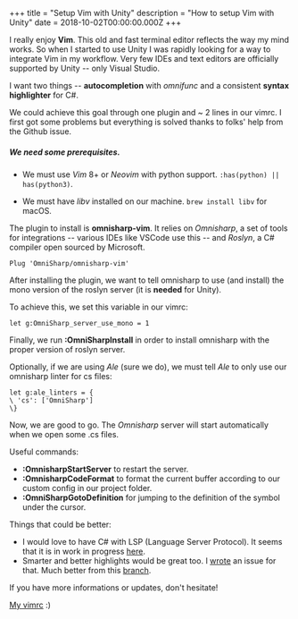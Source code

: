 +++
title = "Setup Vim with Unity"
description = "How to setup Vim with Unity"
date = 2018-10-02T00:00:00.000Z
+++

I really enjoy **Vim**. This old and fast terminal editor reflects the way my mind works. So when I started to use Unity I was rapidly looking for a way to integrate Vim in my workflow. Very few IDEs and text editors are officially supported by Unity -- only Visual Studio.

I want two things -- **autocompletion** with _omnifunc_ and a consistent **syntax highlighter** for C#.

We could achieve this goal through one plugin and ~ 2 lines in our vimrc.
I first got some problems but everything is solved thanks to folks' help from the Github issue.

##### We need some prerequisites.

- We must use _Vim_ 8+ or _Neovim_ with python support. `:has(python) || has(python3)`.

- We must have _libv_ installed on our machine. `brew install libv` for macOS.

The plugin to install is **omnisharp-vim**. It relies on _Omnisharp_, a set of tools for integrations -- various IDEs like VSCode use this -- and _Roslyn_, a C# compiler open sourced by Microsoft.

```
Plug 'OmniSharp/omnisharp-vim'
```

After installing the plugin, we want to tell omnisharp to use (and install) the mono version of the roslyn server (it is **needed** for Unity).

To achieve this, we set this variable in our vimrc:

```
let g:OmniSharp_server_use_mono = 1
```

Finally, we run **:OmniSharpInstall** in order to install omnisharp with the proper version of roslyn server.

Optionally, if we are using _Ale_ (sure we do), we must tell _Ale_ to only use our omnisharp linter for cs files:

```
let g:ale_linters = {
\ 'cs': ['OmniSharp']
\}
```

Now, we are good to go. The _Omnisharp_ server will start automatically when we open some .cs files.<br/>

Useful commands:

- **:OmnisharpStartServer** to restart the server.
- **:OmnisharpCodeFormat** to format the current buffer according to our custom config in our project folder.
- **:OmniSharpGotoDefinition** for jumping to the definition of the symbol under the cursor.

Things that could be better:

- I would love to have C# with LSP (Language Server Protocol). It seems that it is in work in progress [here](https://github.com/OmniSharp/csharp-language-server-protocol).<br/>
- Smarter and better highlights would be great too. I [wrote](https://github.com/OmniSharp/omnisharp-vim/issues/428) an issue for that. Much better from this [branch](https://github.com/OmniSharp/omnisharp-vim/tree/type_highlighting).

If you have more informations or updates, don't hesitate!

[My vimrc](https://github.com/kooparse/dotfiles/blob/master/.vimrc) :)
